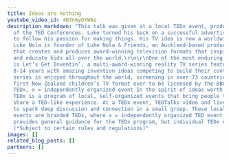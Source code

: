 ```yaml
---
title: Ideas are nothing
youtube_video_id: 4O3n6yOYWAo
description_markdown: "This talk was given at a local TEDx event, produced independently
  of the TED Conferences. Luke turned his back on a successful advertising career
  to follow his passion for making things. His TV idea is now a worldwide success.\n\nAdman-turned-filmmaker
  Luke Nola is founder of Luke Nola & Friends, an Auckland-based production company
  that creates and produces award-winning television formats that inspire, engage
  and educate kids all over the world.\r\n\r\nOne of the most enduring formats produced
  is Let’s Get Inventin’, a multi-award-winning reality TV series featuring kids aged
  8-14 years with amazing invention ideas competing to build their contraptions.  The
  series is enjoyed throughout the world, screening in over 73 countries and is the
  first New Zealand children’s TV format ever to be licensed by the BBC in the UK.\r\n\r\nwww.lukenola.tv\r\nhttp://tedxauckland.com\n\nAbout
  TEDx, x = independently organized event In the spirit of ideas worth spreading,
  TEDx is a program of local, self-organized events that bring people together to
  share a TED-like experience. At a TEDx event, TEDTalks video and live speakers combine
  to spark deep discussion and connection in a small group. These local, self-organized
  events are branded TEDx, where x = independently organized TED event. The TED Conference
  provides general guidance for the TEDx program, but individual TEDx events are self-organized.*
  (*Subject to certain rules and regulations)"
images: []
related_blog_posts: []
partners: []
---
```

